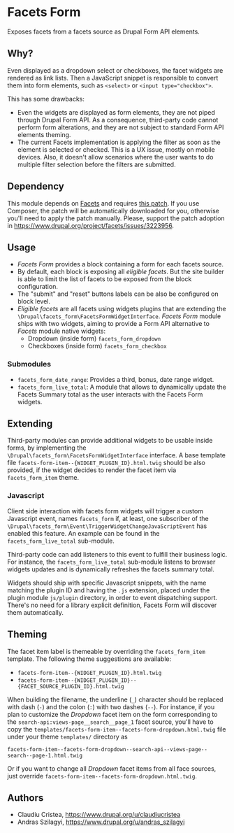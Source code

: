 # Facets Form

Exposes facets from a facets source as Drupal Form API elements.

## Why?

Even displayed as a dropdown select or checkboxes, the facet widgets are
rendered as link lists. Then a JavaScript snippet is responsible to convert them
into form elements, such as `<select>` or `<input type="checkbox">`.

This has some drawbacks:
* Even the widgets are displayed as form elements, they are not piped through
  Drupal Form API. As a consequence, third-party code cannot perform form
  alterations, and they are not subject to standard Form API elements theming.
* The current Facets implementation is applying the filter as soon as the
  element is selected or checked. This is a UX issue, mostly on mobile devices.
  Also, it doesn't allow scenarios where the user wants to do multiple filter
  selection before the filters are submitted.

## Dependency

This module depends on [Facets](https://www.drupal.org/project/facets) and
requires [this patch](https://www.drupal.org/project/facets/issues/3223956). If
you use Composer, the patch will be automatically downloaded for you, otherwise
you'll need to apply the patch manually. Please, support the patch adoption in
https://www.drupal.org/project/facets/issues/3223956.

## Usage

* _Facets Form_ provides a block containing a form for each facets source.
* By default, each block is exposing all _eligible facets_. But the site builder
  is able to limit the list of facets to be exposed from the block
  configuration.
* The "submit" and "reset" buttons labels can be also be configured on block
  level.
* _Eligible facets_ are all facets using widgets plugins that are extending the
  `\Drupal\facets_form\FacetsFormWidgetInterface`. _Facets Form_ module ships
  with two widgets, aiming to provide a Form API alternative to _Facets_ module
  native widgets:
  * Dropdown (inside form) `facets_form_dropdown`
  * Checkboxes (inside form) `facets_form_checkbox`

### Submodules

* `facets_form_date_range`: Provides a third, bonus, date range widget.
* `facets_form_live_total`: A module that allows to dynamically update the
  Facets Summary total as the user interacts with the Facets Form widgets.

## Extending

Third-party modules can provide additional widgets to be usable inside forms, by
implementing the `\Drupal\facets_form\FacetsFormWidgetInterface` interface. A
base template file `facets-form-item--{WIDGET_PLUGIN_ID}.html.twig` should be
also provided, if the widget decides to render the facet item via
`facets_form_item` theme.

### Javascript

Client side interaction with facets form widgets will trigger a custom
Javascript event, names `facets_form` if, at least, one subscriber of the
`\Drupal\facets_form\Event\TriggerWidgetChangeJavaScriptEvent` has enabled this
feature. An example can be found in the `facets_form_live_total` sub-module.

Third-party code can add listeners to this event to fulfill their business
logic. For instance, the `facets_form_live_total` sub-module listens to browser
widgets updates and is dynamically refreshes the facets summary total.

Widgets should ship with specific Javascript snippets, with the name matching
the plugin ID and having the `.js` extension, placed under the plugin module
`js/plugin` directory, in order to event dispatching support. There's no need
for a library explicit definition, Facets Form will discover them automatically.

## Theming

The facet item label is themeable by overriding the `facets_form_item` template.
The following theme suggestions are available:

* `facets-form-item--{WIDGET_PLUGIN_ID}.html.twig`
* `facets-form-item--{WIDGET_PLUGIN_ID}--{FACET_SOURCE_PLUGIN_ID}.html.twig`

When building the filename, the underline (`_`) character should be replaced
with dash (`-`) and the colon (`:`) with two dashes (`--`). For instance, if you
plan to customize the _Dropdown_ facet item on the form corresponding to the
`search-api:views-page__search__page_1` facet source, you'll have to copy the
`templates/facets-form-item--facets-form-dropdown.html.twig` file under your
theme `templates/` directory as

```
facets-form-item--facets-form-dropdown--search-api--views-page--search--page-1.html.twig
```

Or if you want to change all _Dropdown_ facet items from all face sources, just
override `facets-form-item--facets-form-dropdown.html.twig`.

## Authors

* Claudiu Cristea, https://www.drupal.org/u/claudiucristea
* Andras Szilagyi, https://www.drupal.org/u/andras_szilagyi
